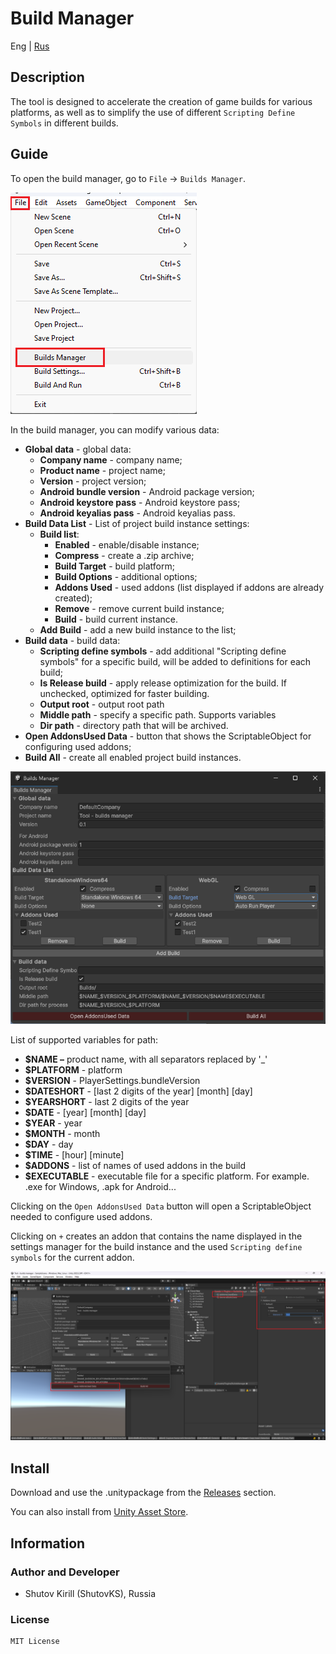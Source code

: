 # Build Manager

Eng | [Rus](resources/localization_readme/README_RU.md)

## Description

The tool is designed to accelerate the creation of game builds for various platforms, as well as to simplify the use of different `Scripting Define Symbols` in different builds.

## Guide

To open the build manager, go to `File` -> `Builds Manager`.

![screenshot](resources/screenshots/screenshot_1.png)

In the build manager, you can modify various data:

* **Global data** - global data:
  * **Company name** - company name;
  * **Product name** - project name;
  * **Version** - project version;
  * **Android bundle version** - Android package version;
  * **Android keystore pass** - Android keystore pass;
  * **Android keyalias pass** - Android keyalias pass.
* **Build Data List** - List of project build instance settings:
  * **Build list**:
    * **Enabled** - enable/disable instance;
    * **Compress** - create a .zip archive;
    * **Build Target** - build platform;
    * **Build Options** - additional options;
    * **Addons Used** - used addons (list displayed if addons are already created);
    * **Remove** - remove current build instance;
    * **Build** - build current instance.
  * **Add Build** - add a new build instance to the list;
* **Build data** - build data:
  * **Scripting define symbols** - add additional "Scripting define symbols" for a specific build, will be added to definitions for each build;
  * **Is Release build** - apply release optimization for the build. If unchecked, optimized for faster building.
  * **Output root** - output root path
  * **Middle path** - specify a specific path. Supports variables
  * **Dir path** - directory path that will be archived.
* **Open AddonsUsed Data** - button that shows the ScriptableObject for configuring used addons;
* **Build All** - create all enabled project build instances.

![screenshot](resources/screenshots/screenshot_2.png)

List of supported variables for path:

* **$NAME –** product name, with all separators replaced by '_'
* **$PLATFORM** - platform
* **$VERSION** - PlayerSettings.bundleVersion
* **$DATESHORT** - [last 2 digits of the year] [month] [day]
* **$YEARSHORT** - last 2 digits of the year
* **$DATE** - [year] [month] [day]
* **$YEAR** - year
* **$MONTH** - month
* **$DAY** - day
* **$TIME** - [hour] [minute]
* **$ADDONS** - list of names of used addons in the build
* **$EXECUTABLE** - executable file for a specific platform. For example. .exe for Windows, .apk for Android...

Clicking on the `Open AddonsUsed Data` button will open a ScriptableObject needed to configure used addons.

Clicking on `+` creates an addon that contains the name displayed in the settings manager for the build instance and the used `Scripting define symbols` for the current addon.

![screenshot](resources/screenshots/screenshot_3.png)

## Install

Download and use the .unitypackage from the [Releases](https://github.com/ShutovKS/Builds-Manager/releases) section.

You can also install from [Unity Asset Store](https://assetstore.unity.com/packages/tools/utilities/builds-manager-278887).

## Information

### Author and Developer

* Shutov Kirill (ShutovKS), Russia

### License

``` text
MIT License
```
